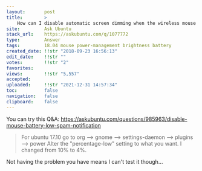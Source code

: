 ```yaml
---
layout:       post
title:        >
    How can I disable automatic screen dimming when the wireless mouse has low battery?
site:         Ask Ubuntu
stack_url:    https://askubuntu.com/q/1077772
type:         Answer
tags:         18.04 mouse power-management brightness battery
created_date: !!str "2018-09-23 16:56:13"
edit_date:    !!str ""
votes:        !!str "2"
favorites:    
views:        !!str "5,557"
accepted:     
uploaded:     !!str "2021-12-31 14:57:34"
toc:          false
navigation:   false
clipboard:    false
---
```


You can try this Q&A: https://askubuntu.com/questions/985963/disable-mouse-battery-low-spam-notification

> For ubuntu 17.10 go to org --> gnome --> settings-daemon --> plugins  
> --> power Alter the "percentage-low" setting to what you want. I changed from 10% to 4%.  

Not having the problem you have means I can't test it though...
